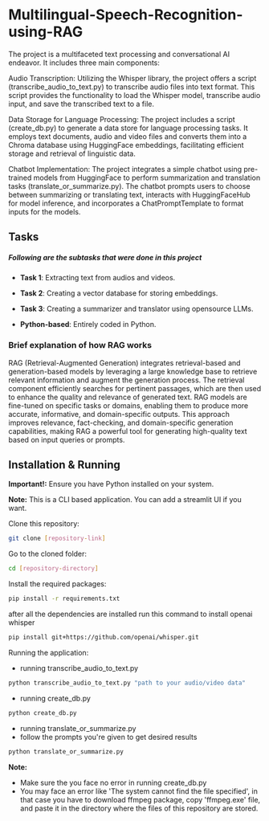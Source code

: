 # Multilingual-Speech-Recognition-using-RAG

The project is a multifaceted text processing and conversational AI endeavor. It includes three main components:

Audio Transcription: Utilizing the Whisper library, the project offers a script (transcribe_audio_to_text.py) to transcribe audio files into text format. This script provides the functionality to load the Whisper model, transcribe audio input, and save the transcribed text to a file.

Data Storage for Language Processing: The project includes a script (create_db.py) to generate a data store for language processing tasks. It employs text documents, audio and video files and converts them into a Chroma database using HuggingFace embeddings, facilitating efficient storage and retrieval of linguistic data.

Chatbot Implementation: The project integrates a simple chatbot using pre-trained models from HuggingFace to perform summarization and translation tasks (translate_or_summarize.py). The chatbot prompts users to choose between summarizing or translating text, interacts with HuggingFaceHub for model inference, and incorporates a ChatPromptTemplate to format inputs for the models.

## Tasks

##### Following are the subtasks that were done in this project
- **Task 1**: Extracting text from audios and videos.
- **Task 2**: Creating a vector database for storing embeddings.
- **Task 3**: Creating a summarizer and translator using opensource LLMs.
  
- **Python-based**: Entirely coded in Python.


### Brief explanation of how RAG works

RAG (Retrieval-Augmented Generation) integrates retrieval-based and generation-based models by leveraging a large knowledge base to retrieve relevant information and augment the generation process. The retrieval component efficiently searches for pertinent passages, which are then used to enhance the quality and relevance of generated text. RAG models are fine-tuned on specific tasks or domains, enabling them to produce more accurate, informative, and domain-specific outputs. This approach improves relevance, fact-checking, and domain-specific generation capabilities, making RAG a powerful tool for generating high-quality text based on input queries or prompts.


## Installation & Running

**Important!:** Ensure you have Python installed on your system. 

**Note:** This is a CLI based application. You can add a streamlit UI if you want.

Clone this repository:

```bash
git clone [repository-link]
```
Go to the cloned folder:

```bash
cd [repository-directory]
```

Install the required packages:

```bash
pip install -r requirements.txt
```
after all the dependencies are installed run this command to install openai whisper
```bash
pip install git+https://github.com/openai/whisper.git
```
Running the application:

- running transcribe_audio_to_text.py
```bash
python transcribe_audio_to_text.py "path to your audio/video data"
```
- running create_db.py
```bash
python create_db.py
```
- running translate_or_summarize.py
- follow the prompts you're given to get desired results
```bash
python translate_or_summarize.py
```
**Note:** 
- Make sure the you face no error in running create_db.py
- You may face an error like 'The system cannot find the file specified', in that case you have to download ffmpeg package, copy 'ffmpeg.exe' file, and paste it in the directory where the files of this repository are stored.
